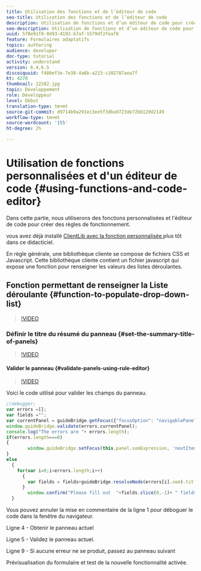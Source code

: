```yaml
---
title: Utilisation des fonctions et de l’éditeur de code
seo-title: Utilisation des fonctions et de l’éditeur de code
description: Utilisation de fonctions et d’un éditeur de code pour créer des règles de fonctionnement
seo-description: Utilisation de fonctions et d’un éditeur de code pour créer des règles de fonctionnement
uuid: 578e91f8-0d93-4192-b7af-1579df2feaf8
feature: Formulaires adaptatifs
topics: authoring
audience: developer
doc-type: tutorial
activity: understand
version: 6.4,6.5
discoiquuid: f480ef3e-7e38-4a6b-a223-c102787aea7f
kt: 4270
thumbnail: 22282.jpg
topic: Développement
role: Développeur
level: Début
translation-type: tm+mt
source-git-commit: d9714b9a291ec3ee5f3dba9723de72bb120d2149
workflow-type: tm+mt
source-wordcount: '155'
ht-degree: 2%

---
```



# Utilisation de fonctions personnalisées et d&#39;un éditeur de code {#using-functions-and-code-editor}

Dans cette partie, nous utiliserons des fonctions personnalisées et l&#39;éditeur de code pour créer des règles de fonctionnement.

vous avez déjà installé [ClientLib avec la fonction personnalisée ](assets/client-libs-and-logo.zip) plus tôt dans ce didacticiel.

En règle générale, une bibliothèque cliente se compose de fichiers CSS et Javascript. Cette bibliothèque cliente contient un fichier javascript qui expose une fonction pour renseigner les valeurs des listes déroulantes.


## Fonction permettant de renseigner la Liste déroulante {#function-to-populate-drop-down-list}

>[!VIDEO](https://video.tv.adobe.com/v/22282?quality=9&learn=on)

### Définir le titre du résumé du panneau {#set-the-summary-title-of-panels}

>[!VIDEO](https://video.tv.adobe.com/v/28387?quality=9&learn=on)

#### Valider le panneau {#validate-panels-using-rule-editor}

>[!VIDEO](https://video.tv.adobe.com/v/28409?quality=9&learn=on)

Voici le code utilisé pour valider les champs du panneau.

```javascript
//debugger;
var errors =[];
var fields ="";
var currentPanel = guideBridge.getFocus({"focusOption": "navigablePanel"});
window.guideBridge.validate(errors,currentPanel);
console.log("The errors are "+ errors.length);
if(errors.length===0)
{
        window.guideBridge.setFocus(this.panel.somExpression, 'nextItem', true);
}
else
  {
    for(var i=0;i<errors.length;i++)
      {
        var fields = fields+guideBridge.resolveNode(errors[i].som).title+" , ";
      }
        window.confirm("Please fill out  "+fields.slice(0,-1)+ " fields");
  }
```

Vous pouvez annuler la mise en commentaire de la ligne 1 pour déboguer le code dans la fenêtre du navigateur.

Ligne 4 - Obtenir le panneau actuel

Ligne 5 - Validez le panneau actuel.

Ligne 9 - Si aucune erreur ne se produit, passez au panneau suivant

Prévisualisation du formulaire et test de la nouvelle fonctionnalité activée.
